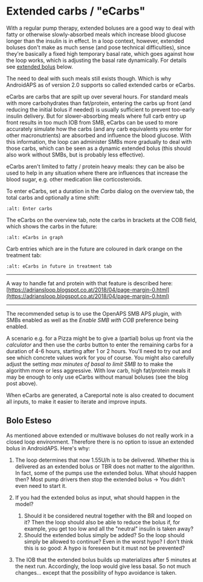 # Extended carbs / "eCarbs"

With a regular pump therapy, extended boluses are a good way to deal with fatty or otherwise slowly-absorbed meals which increase blood glucose longer than the insulin is in effect. In a loop context, however, extended boluses don't make as much sense (and pose technical difficulties), since they're basically a fixed high temporary basal rate, which goes against how the loop works, which is adjusting the basal rate dynamically. For details see [extended bolus](../Usage/Extended-Carbs#extended-bolus) below.

The need to deal with such meals still exists though. Which is why AndroidAPS as of version 2.0 supports so called extended carbs or eCarbs.

eCarbs are carbs that are spilt up over several hours. For standard meals with more carbohydrates than fat/protein, entering the carbs up front (and reducing the initial bolus if needed) is usually sufficient to prevent too-early insulin delivery.  But for slower-absorbing meals where full carb entry up front results in too much IOB from SMB, eCarbs can be used to more accurately simulate how the carbs (and any carb equivalents you enter for other macronutrients) are absorbed and influence the blood glucose. With this information, the loop can administer SMBs more gradually to deal with those carbs, which can be seen as a dynamic extended bolus (this should also work without SMBs, but is probably less effective).

eCarbs aren't limited to fatty / protein heavy meals: they can be also be used to help in any situation where there are influences that increase the blood sugar, e.g. other medication like corticosteroids.

To enter eCarbs, set a duration in the *Carbs* dialog on the overview tab, the total carbs and optionally a time shift:

```{image} ../images/eCarbs_Dialog.png
:alt: Enter carbs
```

The eCarbs on the overview tab, note the carbs in brackets at the COB field, which shows the carbs in the future:

```{image} ../images/eCarbs_Graph.png
:alt: eCarbs in graph
```

Carb entries which are in the future are coloured in dark orange on the treatment tab:

```{image} ../images/eCarbs_Treatment.png
:alt: eCarbs in future in treatment tab
```

______________________________________________________________________

A way to handle fat and protein with that feature is described here: [https://adriansloop.blogspot.co.at/2018/04/page-margin-0.html](https://adriansloop.blogspot.co.at/2018/04/page-margin-0.html)

______________________________________________________________________

The recommended setup is to use the OpenAPS SMB APS plugin, with SMBs enabled as well as the *Enable SMB with COB* preference being enabled.

A scenario e.g. for a Pizza might be to give a (partial) bolus up front via the *calculator* and then use the *carbs* button to enter the remaining carbs for a duration of 4-6 hours, starting after 1 or 2 hours. You'll need to try out and see which concrete values work for you of course. You might also carefully adjust the setting *max minutes of basal to limit SMB to* to make the algorithm more or less aggressive.
With low carb, high fat/protein meals it may be enough to only use eCarbs without manual boluses (see the blog post above).

When eCarbs are generated, a Careportal note is also created to document all inputs, to make it easier to iterate and improve inputs.

## Bolo Esteso

As mentioned above extended or multiwave boluses do not really work in a closed loop environment. Therefore there is no option to issue an extended bolus in AndroidAPS. Here's why:

1. The loop determines that now 1.55U/h is to be delivered. Whether this is delivered as an extended bolus or TBR does not matter to the algorithm. In fact, some of the pumps use the extended bolus. What should happen then? Most pump drivers then stop the extended bolus -> You didn't even need to start it.

2. If you had the extended bolus as input, what should happen in the model?

   1. Should it be considered neutral together with the BR and looped on it? Then the loop should also be able to reduce the bolus if, for example, you get too low and all the "neutral" insulin is taken away?
   2. Should the extended bolus simply be added? So the loop should simply be allowed to continue? Even in the worst hypo? I don't think this is so good: A hypo is foreseen but it must not be prevented?

3. The IOB that the extended bolus builds up materializes after 5 minutes at the next run. Accordingly, the loop would give less basal. So not much changes... except that the possibility of hypo avoidance is taken.
